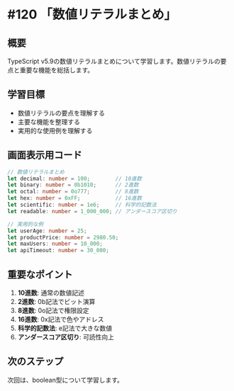 # #120 「数値リテラルまとめ」

## 概要
TypeScript v5.9の数値リテラルまとめについて学習します。数値リテラルの要点と重要な機能を総括します。

## 学習目標
- 数値リテラルの要点を理解する
- 主要な機能を整理する
- 実用的な使用例を理解する

## 画面表示用コード

```typescript
// 数値リテラルまとめ
let decimal: number = 100;        // 10進数
let binary: number = 0b1010;      // 2進数
let octal: number = 0o777;        // 8進数
let hex: number = 0xFF;           // 16進数
let scientific: number = 1e6;     // 科学的記数法
let readable: number = 1_000_000; // アンダースコア区切り

// 実用的な例
let userAge: number = 25;
let productPrice: number = 2980.50;
let maxUsers: number = 10_000;
let apiTimeout: number = 30_000;
```

## 重要なポイント
1. **10進数**: 通常の数値記述
2. **2進数**: 0b記法でビット演算
3. **8進数**: 0o記法で権限設定
4. **16進数**: 0x記法で色やアドレス
5. **科学的記数法**: e記法で大きな数値
6. **アンダースコア区切り**: 可読性向上

## 次のステップ
次回は、boolean型について学習します。